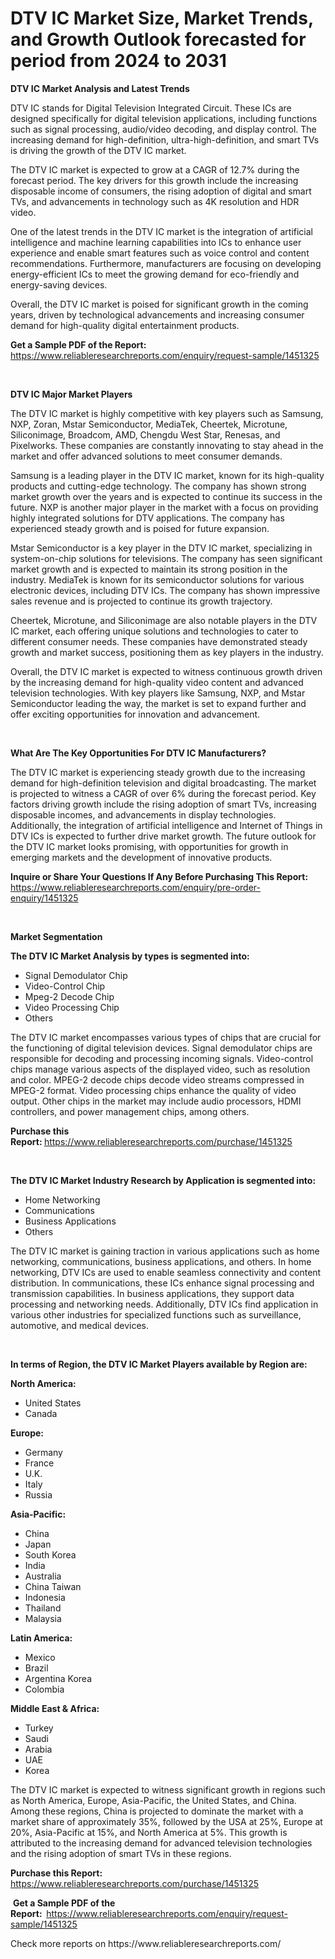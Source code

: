 <p><h1>DTV IC Market Size, Market Trends, and Growth Outlook forecasted for period from 2024 to 2031</h1></p><p><strong>DTV IC Market Analysis and Latest Trends</strong></p>
<p><p>DTV IC stands for Digital Television Integrated Circuit. These ICs are designed specifically for digital television applications, including functions such as signal processing, audio/video decoding, and display control. The increasing demand for high-definition, ultra-high-definition, and smart TVs is driving the growth of the DTV IC market.</p><p>The DTV IC market is expected to grow at a CAGR of 12.7% during the forecast period. The key drivers for this growth include the increasing disposable income of consumers, the rising adoption of digital and smart TVs, and advancements in technology such as 4K resolution and HDR video.</p><p>One of the latest trends in the DTV IC market is the integration of artificial intelligence and machine learning capabilities into ICs to enhance user experience and enable smart features such as voice control and content recommendations. Furthermore, manufacturers are focusing on developing energy-efficient ICs to meet the growing demand for eco-friendly and energy-saving devices.</p><p>Overall, the DTV IC market is poised for significant growth in the coming years, driven by technological advancements and increasing consumer demand for high-quality digital entertainment products.</p></p>
<p><strong>Get a Sample PDF of the Report:&nbsp;</strong> <a href="https://www.reliableresearchreports.com/enquiry/request-sample/1451325">https://www.reliableresearchreports.com/enquiry/request-sample/1451325</a></p>
<p>&nbsp;</p>
<p><strong>DTV IC Major Market Players</strong></p>
<p><p>The DTV IC market is highly competitive with key players such as Samsung, NXP, Zoran, Mstar Semiconductor, MediaTek, Cheertek, Microtune, Siliconimage, Broadcom, AMD, Chengdu West Star, Renesas, and Pixelworks. These companies are constantly innovating to stay ahead in the market and offer advanced solutions to meet consumer demands.</p><p>Samsung is a leading player in the DTV IC market, known for its high-quality products and cutting-edge technology. The company has shown strong market growth over the years and is expected to continue its success in the future. NXP is another major player in the market with a focus on providing highly integrated solutions for DTV applications. The company has experienced steady growth and is poised for future expansion.</p><p>Mstar Semiconductor is a key player in the DTV IC market, specializing in system-on-chip solutions for televisions. The company has seen significant market growth and is expected to maintain its strong position in the industry. MediaTek is known for its semiconductor solutions for various electronic devices, including DTV ICs. The company has shown impressive sales revenue and is projected to continue its growth trajectory.</p><p>Cheertek, Microtune, and Siliconimage are also notable players in the DTV IC market, each offering unique solutions and technologies to cater to different consumer needs. These companies have demonstrated steady growth and market success, positioning them as key players in the industry.</p><p>Overall, the DTV IC market is expected to witness continuous growth driven by the increasing demand for high-quality video content and advanced television technologies. With key players like Samsung, NXP, and Mstar Semiconductor leading the way, the market is set to expand further and offer exciting opportunities for innovation and advancement.</p></p>
<p>&nbsp;</p>
<p><strong>What Are The Key Opportunities For DTV IC Manufacturers?</strong></p>
<p><p>The DTV IC market is experiencing steady growth due to the increasing demand for high-definition television and digital broadcasting. The market is projected to witness a CAGR of over 6% during the forecast period. Key factors driving growth include the rising adoption of smart TVs, increasing disposable incomes, and advancements in display technologies. Additionally, the integration of artificial intelligence and Internet of Things in DTV ICs is expected to further drive market growth. The future outlook for the DTV IC market looks promising, with opportunities for growth in emerging markets and the development of innovative products.</p></p>
<p><strong>Inquire or Share Your Questions If Any Before Purchasing This Report:</strong> <a href="https://www.reliableresearchreports.com/enquiry/pre-order-enquiry/1451325">https://www.reliableresearchreports.com/enquiry/pre-order-enquiry/1451325</a></p>
<p>&nbsp;</p>
<p><strong>Market Segmentation</strong></p>
<p><strong>The DTV IC Market Analysis by types is segmented into:</strong></p>
<p><ul><li>Signal Demodulator Chip</li><li>Video-Control Chip</li><li>Mpeg-2 Decode Chip</li><li>Video Processing Chip</li><li>Others</li></ul></p>
<p><p>The DTV IC market encompasses various types of chips that are crucial for the functioning of digital television devices. Signal demodulator chips are responsible for decoding and processing incoming signals. Video-control chips manage various aspects of the displayed video, such as resolution and color. MPEG-2 decode chips decode video streams compressed in MPEG-2 format. Video processing chips enhance the quality of video output. Other chips in the market may include audio processors, HDMI controllers, and power management chips, among others.</p></p>
<p><strong>Purchase this Report:&nbsp;</strong><a href="https://www.reliableresearchreports.com/purchase/1451325">https://www.reliableresearchreports.com/purchase/1451325</a></p>
<p>&nbsp;</p>
<p><strong>The DTV IC Market Industry Research by Application is segmented into:</strong></p>
<p><ul><li>Home Networking</li><li>Communications</li><li>Business Applications</li><li>Others</li></ul></p>
<p><p>The DTV IC market is gaining traction in various applications such as home networking, communications, business applications, and others. In home networking, DTV ICs are used to enable seamless connectivity and content distribution. In communications, these ICs enhance signal processing and transmission capabilities. In business applications, they support data processing and networking needs. Additionally, DTV ICs find application in various other industries for specialized functions such as surveillance, automotive, and medical devices.</p></p>
<p>&nbsp;</p>
<p><strong>In terms of Region, the DTV IC Market Players available by Region are:</strong></p>
<p>
    <p> <strong> North America: </strong>
        <ul>
            <li>United States</li>
            <li>Canada</li>
        </ul>
        </p> 
    <p> <strong> Europe: </strong>
        <ul>
            <li>Germany</li>
            <li>France</li>
            <li>U.K.</li>
            <li>Italy</li>
            <li>Russia</li>
        </ul>
        </p> 
    <p> <strong> Asia-Pacific: </strong>
        <ul>
            <li>China</li>
            <li>Japan</li>
            <li>South Korea</li>
            <li>India</li>
            <li>Australia</li>
            <li>China Taiwan</li>
            <li>Indonesia</li>
            <li>Thailand</li>
            <li>Malaysia</li>
        </ul>
        </p> 
    <p> <strong> Latin America: </strong>
        <ul>
            <li>Mexico</li>
            <li>Brazil</li>
            <li>Argentina Korea</li>
            <li>Colombia</li>
        </ul>
        </p> 
    <p> <strong> Middle East & Africa: </strong>
        <ul>
            <li>Turkey</li>
            <li>Saudi</li>
            <li>Arabia</li>
            <li>UAE</li>
            <li>Korea</li>
        </ul>
    </p>
    </p>
<p><p>The DTV IC market is expected to witness significant growth in regions such as North America, Europe, Asia-Pacific, the United States, and China. Among these regions, China is projected to dominate the market with a market share of approximately 35%, followed by the USA at 25%, Europe at 20%, Asia-Pacific at 15%, and North America at 5%. This growth is attributed to the increasing demand for advanced television technologies and the rising adoption of smart TVs in these regions.</p></p>
<p><strong>Purchase this Report: </strong><a href="https://www.reliableresearchreports.com/purchase/1451325">https://www.reliableresearchreports.com/purchase/1451325</a></p>
<p>&nbsp;<strong>Get a Sample PDF of the Report:&nbsp;&nbsp;</strong><a href="https://www.reliableresearchreports.com/enquiry/request-sample/1451325">https://www.reliableresearchreports.com/enquiry/request-sample/1451325</a></p>
<p><strong></strong></p>
<p>Check more reports on https://www.reliableresearchreports.com/</p>